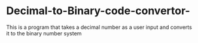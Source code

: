 # Decimal-to-Binary-code-convertor-
This is a program that takes a decimal number as a user input and converts it to the binary number system
